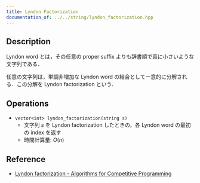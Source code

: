 ```yaml
---
title: Lyndon Factorization
documentation_of: ../../string/lyndon_factorization.hpp
---
```


## Description

Lyndon word とは，その任意の proper suffix よりも辞書順で真に小さいような文字列である．

任意の文字列は，単調非増加な Lyndon word の結合として一意的に分解される．この分解を Lyndon factorization という．

## Operations

- `vector<int> lyndon_factorization(string s)`
    - 文字列 $s$ を Lyndon factorization したときの，各 Lyndon word の最初の index を返す
    - 時間計算量: $O(n)$

## Reference

- [Lyndon factorization - Algorithms for Competitive Programming](https://cp-algorithms.com/string/lyndon_factorization.html)
